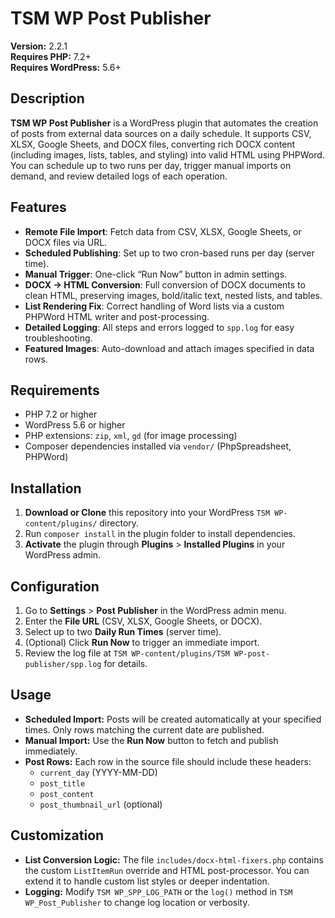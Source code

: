 # TSM WP Post Publisher

**Version:** 2.2.1  
**Requires PHP:** 7.2+  
**Requires WordPress:** 5.6+  

## Description

**TSM WP Post Publisher** is a WordPress plugin that automates the creation of posts from external data sources on a daily schedule. It supports CSV, XLSX, Google Sheets, and DOCX files, converting rich DOCX content (including images, lists, tables, and styling) into valid HTML using PHPWord. You can schedule up to two runs per day, trigger manual imports on demand, and review detailed logs of each operation.

## Features

- **Remote File Import**: Fetch data from CSV, XLSX, Google Sheets, or DOCX files via URL.  
- **Scheduled Publishing**: Set up to two cron-based runs per day (server time).  
- **Manual Trigger**: One-click “Run Now” button in admin settings.  
- **DOCX → HTML Conversion**: Full conversion of DOCX documents to clean HTML, preserving images, bold/italic text, nested lists, and tables.  
- **List Rendering Fix**: Correct handling of Word lists via a custom PHPWord HTML writer and post-processing.  
- **Detailed Logging**: All steps and errors logged to `spp.log` for easy troubleshooting.  
- **Featured Images**: Auto-download and attach images specified in data rows.

## Requirements

- PHP 7.2 or higher  
- WordPress 5.6 or higher  
- PHP extensions: `zip`, `xml`, `gd` (for image processing)  
- Composer dependencies installed via `vendor/` (PhpSpreadsheet, PHPWord)

## Installation

1. **Download or Clone** this repository into your WordPress `TSM WP-content/plugins/` directory.  
2. Run `composer install` in the plugin folder to install dependencies.  
3. **Activate** the plugin through **Plugins** > **Installed Plugins** in your WordPress admin.  

## Configuration

1. Go to **Settings** > **Post Publisher** in the WordPress admin menu.  
2. Enter the **File URL** (CSV, XLSX, Google Sheets, or DOCX).  
3. Select up to two **Daily Run Times** (server time).  
4. (Optional) Click **Run Now** to trigger an immediate import.  
5. Review the log file at `TSM WP-content/plugins/TSM WP-post-publisher/spp.log` for details.

## Usage

- **Scheduled Import:** Posts will be created automatically at your specified times. Only rows matching the current date are published.  
- **Manual Import:** Use the **Run Now** button to fetch and publish immediately.  
- **Post Rows:** Each row in the source file should include these headers:  
  - `current_day` (YYYY-MM-DD)  
  - `post_title`  
  - `post_content`  
  - `post_thumbnail_url` (optional)  

## Customization

- **List Conversion Logic:** The file `includes/docx-html-fixers.php` contains the custom `ListItemRun` override and HTML post-processor. You can extend it to handle custom list styles or deeper indentation.  
- **Logging:** Modify `TSM WP_SPP_LOG_PATH` or the `log()` method in `TSM WP_Post_Publisher` to change log location or verbosity.
